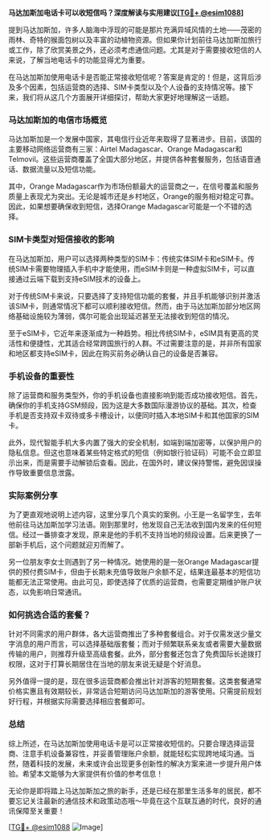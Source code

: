 **马达加斯加电话卡可以收短信吗？深度解读与实用建议[[TG💪+ @esim1088](https://t.me/s/esim1088)]**

提到马达加斯加，许多人脑海中浮现的可能是那片充满异域风情的土地——茂密的雨林、奇特的猴面包树以及丰富的动植物资源。但如果你计划前往马达加斯加旅行或工作，除了欣赏美景之外，还必须考虑通信问题。尤其是对于需要接收短信的人来说，了解当地电话卡的功能显得尤为重要。

在马达加斯加使用电话卡是否能正常接收短信呢？答案是肯定的！但是，这背后涉及多个因素，包括运营商的选择、SIM卡类型以及个人设备的支持情况等。接下来，我们将从这几个方面展开详细探讨，帮助大家更好地理解这一话题。

### 马达加斯加的电信市场概览

马达加斯加是一个发展中国家，其电信行业近年来取得了显著进步。目前，该国的主要移动网络运营商有三家：Airtel Madagascar、Orange Madagascar和Telmovil。这些运营商覆盖了全国大部分地区，并提供各种套餐服务，包括语音通话、数据流量以及短信功能。

其中，Orange Madagascar作为市场份额最大的运营商之一，在信号覆盖和服务质量上表现尤为突出。无论是城市还是乡村地区，Orange的服务相对稳定可靠。因此，如果想要确保收到短信，选择Orange Madagascar可能是一个不错的选择。

### SIM卡类型对短信接收的影响

在马达加斯加，用户可以选择两种类型的SIM卡：传统实体SIM卡和eSIM卡。传统SIM卡需要物理插入手机中才能使用，而eSIM卡则是一种虚拟SIM卡，可以直接通过云端下载到支持eSIM技术的设备上。

对于传统SIM卡来说，只要选择了支持短信功能的套餐，并且手机能够识别并激活该SIM卡，则通常情况下都可以顺利接收短信。然而，由于马达加斯加部分地区网络基础设施较为薄弱，偶尔可能会出现延迟甚至无法接收到短信的情况。

至于eSIM卡，它近年来逐渐成为一种趋势。相比传统SIM卡，eSIM具有更高的灵活性和便捷性，尤其适合经常跨国旅行的人群。不过需要注意的是，并非所有国家和地区都支持eSIM卡，因此在购买前务必确认自己的设备是否兼容。

### 手机设备的重要性

除了运营商和服务类型外，你的手机设备也直接影响到能否成功接收短信。首先，确保你的手机支持GSM频段，因为这是大多数国际漫游协议的基础。其次，检查手机是否支持双卡双待或多卡槽设计，以便同时插入本地SIM卡和其他国家的SIM卡。

此外，现代智能手机大多内置了强大的安全机制，如端到端加密等，以保护用户的隐私信息。但这也意味着某些特定格式的短信（例如银行验证码）可能不会立即显示出来，而是需要手动解锁后查看。因此，在国外时，建议保持警惕，避免因误操作导致重要信息泄露。

### 实际案例分享

为了更直观地说明上述内容，这里分享几个真实的案例。小王是一名留学生，去年他前往马达加斯加学习法语。刚到那里时，他发现自己无法收到国内发来的任何短信。经过一番排查才发现，原来是他的手机不支持当地的频段设置。后来更换了一部新手机后，这个问题就迎刃而解了。

另一位朋友李女士则遇到了另一种情况。她使用的是一张Orange Madagascar提供的预付费SIM卡，但由于长期未充值导致账户余额不足，结果连最基本的短信功能都无法正常使用。由此可见，即使选择了优质的运营商，也需要定期维护账户状态，以免影响日常通讯。

### 如何挑选合适的套餐？

针对不同需求的用户群体，各大运营商推出了多种套餐组合。对于仅需发送少量文字消息的用户而言，可以选择基础版套餐；而对于频繁联系亲友或者需要大量数据传输的用户，则推荐升级至高级套餐。此外，部分套餐还包含了免费国际长途拨打权限，这对于打算长期居住在当地的朋友来说无疑是个好消息。

另外值得一提的是，现在很多运营商都会推出针对游客的短期套餐。这类套餐通常价格实惠且有效期较长，非常适合短期访问马达加斯加的游客使用。只需提前规划好行程，并根据实际需要选择相应套餐即可。

### 总结

综上所述，在马达加斯加使用电话卡是可以正常接收短信的。只要合理选择运营商、注意手机设备兼容性，并妥善管理账户余额，就能轻松实现跨地域沟通。当然，随着科技的发展，未来或许会出现更多创新性的解决方案来进一步提升用户体验。希望本文能够为大家提供有价值的参考信息！

无论你是即将踏上马达加斯加之旅的新手，还是已经在那里生活多年的居民，都不要忘记关注最新的通信技术和政策动态哦～毕竟在这个互联互通的时代，良好的通讯保障至关重要！

[[TG💪+ @esim1088](https://t.me/s/esim1088) ![Image](https://i.postimg.cc/4NQfJmqS/Snipaste-2025-05-13-00-14-12.png)]